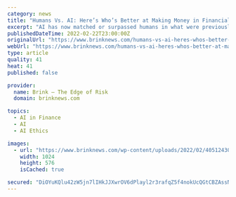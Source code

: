 ```yaml
---
category: news
title: "Humans Vs. AI: Here’s Who’s Better at Making Money in Financial Markets"
excerpt: "AI has now matched or surpassed humans in what were previously considered unattainable areas. But how good is AI making money in financial markets?"
publishedDateTime: 2022-02-22T23:00:00Z
originalUrl: "https://www.brinknews.com/humans-vs-ai-heres-whos-better-at-making-money-in-financial-markets/"
webUrl: "https://www.brinknews.com/humans-vs-ai-heres-whos-better-at-making-money-in-financial-markets/"
type: article
quality: 41
heat: 41
published: false

provider:
  name: Brink – The Edge of Risk
  domain: brinknews.com

topics:
  - AI in Finance
  - AI
  - AI Ethics

images:
  - url: "https://www.brinknews.com/wp-content/uploads/2022/02/40512430803_1184c39c4d_k-1024x576.jpg"
    width: 1024
    height: 576
    isCached: true

secured: "DiOYuKQlu42zW5jn7lIHkJJXwrOV6dPlayl2r3rafqZ5f4nokUcQGtCBZAssNVnCnbNq6ScQHW20ba4FEE6jSwaue2Fpjx6cVHyzjtiXfTPC0hTdnHyR29ZlBjLU4Qiqnq2ukd8JXTvvB8Lv2gBfG1ei6FxYrP6d2y4f8CZbppaqpCDqHTJthLBdBl10kwi10sBWVGS+htHVNXhkc18N6MuZpVAYNzfUDZwjLkM+bpIOXSqLkZhQmDeNSzEv9CSLo+mrqa+IXLd4riGzRoA37HDsa2qDmfs2ui+ArLdJ/8gjmub56KJ/hLBAV+7YBj16R380cJ1AB6GGGrRnEYnenfIlsgPCXmFHqFRTZZ8LDhg=;FT3MWAtH4ZOAVKSDcyFFkA=="
---
```


